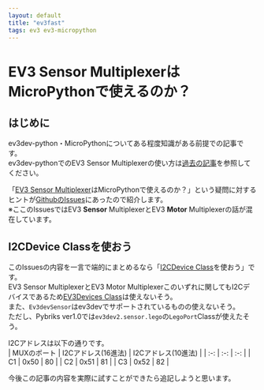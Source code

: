```yaml
---
layout: default
title: "ev3fast"
tags: ev3 ev3-micropython
---
```


# EV3 Sensor MultiplexerはMicroPythonで使えるのか？

## はじめに
ev3dev-python・MicroPythonについてある程度知識がある前提での記事です。<br>
ev3dev-pythonでのEV3 Sensor Multiplexerの使い方は[過去の記事](https://qiita.com/kikou0517/items/333dc18d64425c9c7857)を参照してください。<br>

「[EV3 Sensor Multiplexer](http://www.mindsensors.com/ev3-and-nxt/23-ev3-sensor-multiplexer-for-ev3-or-nxt)はMicroPythonで使えるのか？」という疑問に対するヒントが[GithubのIssues](https://github.com/pybricks/support/issues/11)にあったので紹介します。<br>※ここのIssuesではEV3 **Sensor** MultiplexerとEV3 **Motor** Multiplexerの話が混在しています。

## I2CDevice Classを使おう
このIssuesの内容を一言で端的にまとめるなら「[I2CDevice Class](https://pybricks.com/ev3-micropython/iodevices.html#i2c-device)を使おう」です。<br>
EV3 Sensor MultiplexerとEV3 Motor Multiplexerこのいずれに関してもI2Cデバイスであるため[EV3Devices Class](https://pybricks.com/ev3-micropython/ev3devices.html#module-pybricks.ev3devices)は使えないそう。<br>
また、`Ev3devSensor`はev3devでサポートされているものの使えないそう。<br>
ただし、Pybriks ver1.0では`ev3dev2.sensor.lego`の`LegoPort`Classが使えたそう。<br>

I2Cアドレスは以下の通りです。<br>
| MUXのポート | I2Cアドレス(16進法) | I2Cアドレス(10進法) |
| :-: | :-: | :-: |
| C1 | 0x50 | 80 |
| C2 | 0x51 | 81 |
| C3 | 0x52 | 82 |

今後この記事の内容を実際に試すことができたら追記しようと思います。<br>
